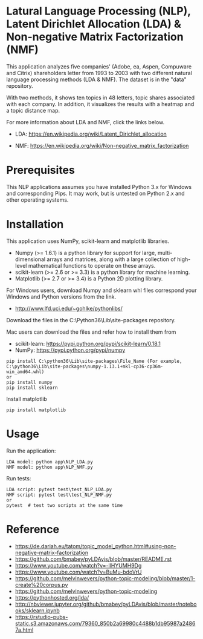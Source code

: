 # Latural Language Processing (NLP), Latent Dirichlet Allocation (LDA) & Non-negative Matrix Factorization (NMF)

This application analyzes five companies' (Adobe, ea, Aspen, Compuware and Citrix) shareholders letter from 1993 to 2003 with two different natural language processing methods (LDA & NMF). The dataset is in the "data" repository.

With two methods, it shows ten topics in 48 letters, topic shares associated with each company. In addition, it visualizes the results with a heatmap and a topic distance map. 

For more information about LDA and NMF, click the links below.

-  LDA: https://en.wikipedia.org/wiki/Latent_Dirichlet_allocation

-  NMF: https://en.wikipedia.org/wiki/Non-negative_matrix_factorization


# Prerequisites
This NLP applications assumes you have installed Python 3.x for Windows and corresponding Pips. It may work, but is untested on Python 2.x and other operating systems.

# Installation
This application uses NumPy, scikit-learn and matplotlib libraries.
-  Numpy (>= 1.6.1) is a python library for support for large, multi-dimensional arrays and matrices, along with a large collection of high-level mathematical functions to operate on these arrays.
-  scikit-learn (>= 2.6 or >= 3.3) is a python library for machine learning. 
-  Matplotlib (>= 2.7 or >= 3.4) is a Python 2D plotting library.

For Windows users, download Numpy and sklearn whl files correspond your Windows and Python versions from the link. 
-  http://www.lfd.uci.edu/~gohlke/pythonlibs/

Download the files in the C:\Python36\Lib\site-packages repository.


Mac users can download the files and refer how to install them from 
-  scikit-learn: https://pypi.python.org/pypi/scikit-learn/0.18.1
-  NumPy: https://pypi.python.org/pypi/numpy

```shell
pip install C:\python36\Lib\site-packages\File_Name (For example, C:\python36\Lib\site-packages\numpy-1.13.1+mkl-cp36-cp36m-win_amd64.whl)
or
pip install numpy
pip install sklearn
```

Install matplotlib
```shell
pip install matplotlib
```

# Usage
Run the application:
```shell
LDA model: python app\NLP_LDA.py
NMF model: python app\NLP_NMF.py
```

Run tests:
```shell
LDA script: pytest test\test_NLP_LDA.py
NMF script: pytest test\test_NLP_NMF.py
or
pytest  # test two scripts at the same time
```

# Reference
-  https://de.dariah.eu/tatom/topic_model_python.html#using-non-negative-matrix-factorization
-  https://github.com/bmabey/pyLDAvis/blob/master/README.rst
-  https://www.youtube.com/watch?v=-llHYUMH9Dg
-  https://www.youtube.com/watch?v=BuMu-bdoVrU
-  https://github.com/melvinwevers/python-topic-modeling/blob/master/1-create%20corpus.py
-  https://github.com/melvinwevers/python-topic-modeling
-  https://pythonhosted.org/lda/
-  http://nbviewer.jupyter.org/github/bmabey/pyLDAvis/blob/master/notebooks/sklearn.ipynb
-  https://rstudio-pubs-static.s3.amazonaws.com/79360_850b2a69980c4488b1db95987a24867a.html
